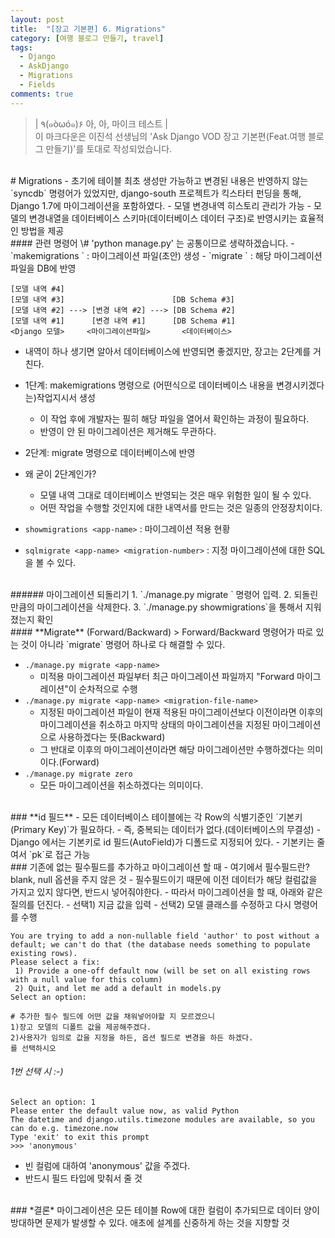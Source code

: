 ```yaml
---
layout: post
title:  "[장고 기본편] 6. Migrations"
category: [여행 블로그 만들기, travel]
tags:
  - Django
  - AskDjango
  - Migrations
  - Fields
comments: true
---
```


>| ٩(๑òωó๑)۶ 아, 아, 마이크 테스트 |<br>
이 마크다운은 이진석 선생님의 'Ask Django VOD 장고 기본편(Feat.여행 블로그 만들기)'를 토대로 작성되었습니다.

<br>
# Migrations
- 초기에 테이블 최초 생성만 가능하고 변경된 내용은 반영하지 않는 `syncdb` 명령어가 있었지만, django-south 프로젝트가 킥스타터 펀딩을 통해, Django 1.7에 마이그레이션을 포함하였다.
- 모델 변경내역 히스토리 관리가 가능
- 모델의 변경내열을 데이터베이스 스키마(데이터베이스 데이터 구조)로 반영시키는 효율적인 방법을 제공

<br>
#### 관련 명령어
\# 'python manage.py' 는 공통이므로 생략하겠습니다.
- `makemigrations <app-name>` : 마이그레이션 파일(초안) 생성
- `migrate <app-name>` : 해당 마이그레이션 파일을 DB에 반영

```text
[모델 내역 #4]            
[모델 내역 #3]                        [DB Schema #3]
[모델 내역 #2] ---> [변경 내역 #2] ---> [DB Schema #2]
[모델 내역 #1]      [변경 내역 #1]      [DB Schema #1]
<Django 모델>     <마이그레이션파일>       <데이터베이스>
```
- 내역이 하나 생기면 알아서 데이터베이스에 반영되면 좋겠지만, 장고는 2단계를 거친다.
- 1단계: makemigrations 명령으로 (어떤식으로 데이터베이스 내용을 변경시키겠다는)작업지시서 생성
  - 이 작업 후에 개발자는 필히 해당 파일을 열어서 확인하는 과정이 필요하다.
  - 반영이 안 된 마이그레이션은 제거해도 무관하다.
- 2단계: migrate 명령으로 데이터베이스에 반영
- 왜 굳이 2단계인가?
  - 모델 내역 그대로 데이터베이스 반영되는 것은 매우 위험한 일이 될 수 있다.
  - 어떤 작업을 수행할 것인지에 대한 내역서를 만드는 것은 일종의 안정장치이다.

- `showmigrations <app-name>` : 마이그레이션 적용 현황
- `sqlmigrate <app-name> <migration-number>` : 지정 마이그레이션에 대한 SQL을 볼 수 있다.

<br>
###### 마이그레이션 되돌리기
1. `./manage.py migrate <app-name> <migration-number>` 명령어 입력.
2. 되돌린만큼의 마이그레이션을 삭제한다.
3. `./manage.py showmigrations`을 통해서 지워졌는지 확인

<br>
#### **Migrate** (Forward/Backward)
> Forward/Backward 명령어가 따로 있는 것이 아니라 `migrate` 명령어 하나로 다 해결할 수 있다.

- `./manage.py migrate <app-name>`
  - 미적용 마이그레이션 파일부터 최근 마이그레이션 파일까지 "Forward 마이그레이션"이 순차적으로 수행
- `./manage.py migrate <app-name> <migration-file-name>`
  - 지정된 마이그레이션 파일이 현재 적용된 마이그레이션보다 이전이라면 이후의 마이그레이션을 취소하고 마지막 상태의 마이그레이션을 지정된 마이그레이션으로 사용하겠다는 뜻(Backward)
  - 그 반대로 이후의 마이그레이션이라면 해당 마이그레이션만 수행하겠다는 의미이다.(Forward)
- `./manage.py migrate zero`
  - 모든 마이그레이션을 취소하겠다는 의미이다.

<br>
### **id 필드**
- 모든 데이터베이스 테이블에는 각 Row의 식별기준인 `기본키(Primary Key)`가 필요하다.
    - 즉, 중복되는 데이터가 없다.(데이터베이스의 무결성)
- Django 에서는 기본키로 id 필드(AutoField)가 디폴드로 지정되어 있다.
- 기본키는 줄여서 `pk`로 접근 가능

<br>
### 기존에 없는 필수필드를 추가하고 마이그레이션 할 때
- 여기에서 필수필드란? blank, null 옵션을 주지 않은 것
- 필수필드이기 때문에 이전 데이터가 해당 컬럼값을 가지고 있지 않다면, 반드시 넣어줘야한다.
- 따라서 마이그레이션을 할 때, 아래와 같은 질의를 던진다.
  - 선택1) 지금 값을 입력
  - 선택2) 모델 클래스를 수정하고 다시 명령어를 수행

```text
You are trying to add a non-nullable field 'author' to post without a default; we can't do that (the database needs something to populate existing rows).
Please select a fix:
 1) Provide a one-off default now (will be set on all existing rows with a null value for this column)
 2) Quit, and let me add a default in models.py
Select an option:

# 추가한 필수 필드에 어떤 값을 채워넣어야할 지 모르겠으니
1)장고 모델의 디폴트 값을 제공해주겠다.
2)사용자가 임의로 값을 지정을 하든, 옵션 필드로 변경을 하든 하겠다.
를 선택하시오
```
###### 1번 선택 시 :-)
```text
Select an option: 1
Please enter the default value now, as valid Python
The datetime and django.utils.timezone modules are available, so you can do e.g. timezone.now
Type 'exit' to exit this prompt
>>> 'anonymous'
```
- 빈 컬럼에 대하여 'anonymous' 값을 주겠다.
- 반드시 필드 타입에 맞춰서 줄 것


<br>
### *결론*
마이그레이션은 모든 테이블 Row에 대한 컬럼이 추가되므로 데이터 양이 방대하면 문제가 발생할 수 있다. 애초에 설계를 신중하게 하는 것을 지향할 것
